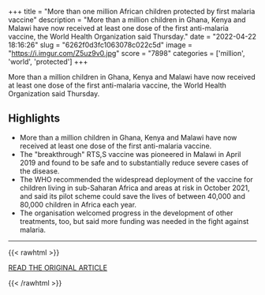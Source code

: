 +++
title = "More than one million African children protected by first malaria vaccine"
description = "More than a million children in Ghana, Kenya and Malawi have now received at least one dose of the first anti-malaria vaccine, the World Health Organization said Thursday."
date = "2022-04-22 18:16:26"
slug = "6262f0d3fc1063078c022c5d"
image = "https://i.imgur.com/Z5uz9v0.jpg"
score = "7898"
categories = ['million', 'world', 'protected']
+++

More than a million children in Ghana, Kenya and Malawi have now received at least one dose of the first anti-malaria vaccine, the World Health Organization said Thursday.

## Highlights

- More than a million children in Ghana, Kenya and Malawi have now received at least one dose of the first anti-malaria vaccine.
- The "breakthrough" RTS,S vaccine was pioneered in Malawi in April 2019 and found to be safe and to substantially reduce severe cases of the disease.
- The WHO recommended the widespread deployment of the vaccine for children living in sub-Saharan Africa and areas at risk in October 2021, and said its pilot scheme could save the lives of between 40,000 and 80,000 children in Africa each year.
- The organisation welcomed progress in the development of other treatments, too, but said more funding was needed in the fight against malaria.

---

{{< rawhtml >}}
  <p class="article-category">
    <a target="_blank" href="https://www.france24.com/en/live-news/20220421-more-than-one-million-african-children-protected-by-first-malaria-vaccine">READ THE ORIGINAL ARTICLE</a>
  </p>
{{< /rawhtml >}}
